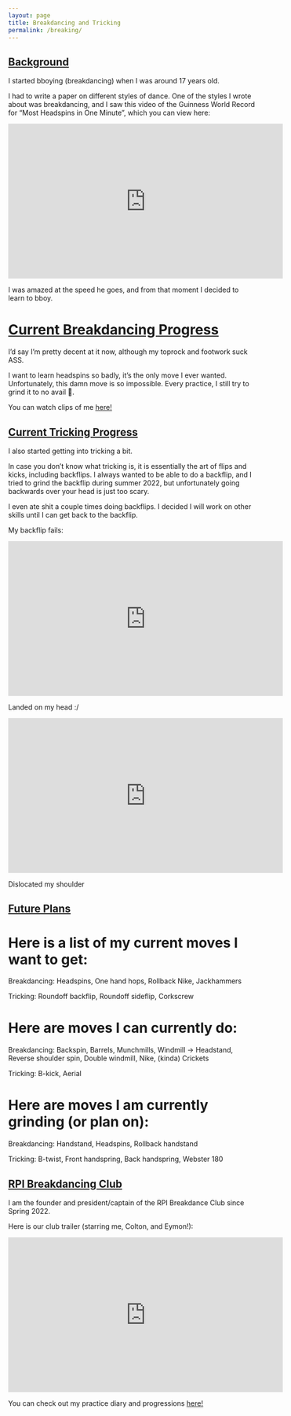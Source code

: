 ```yaml
---
layout: page
title: Breakdancing and Tricking
permalink: /breaking/
---
```


## <ins>Background</ins>

I started bboying (breakdancing) when I was around 17 years old.

I had to write a paper on different styles of dance. One of the styles I wrote about was breakdancing, and I saw this video of the Guinness World Record for “Most Headspins in One Minute”, which you can view here:

<iframe width="560" height="315" src="https://www.youtube.com/embed/5CZBBbnVmUA" title="HEAD SPIN NEW WORLD RECORD." frameborder="0" allow="accelerometer; autoplay; clipboard-write; encrypted-media; gyroscope; picture-in-picture" allowfullscreen></iframe>

I was amazed at the speed he goes, and from that moment I decided to learn to bboy.

# <ins>Current Breakdancing Progress</ins>

I’d say I’m pretty decent at it now, although my toprock and footwork suck ASS.

I want to learn headspins so badly, it’s the only move I ever wanted. Unfortunately, this damn move is so impossible. Every practice, I still try to grind it to no avail 🙁.

You can watch clips of me <ins>[here!](https://www.youtube.com/channel/UCOipCB4hsmRK1SR4D1gzqMg)</ins>

## <ins>Current Tricking Progress</ins>

I also started getting into tricking a bit.

In case you don’t know what tricking is, it is essentially the art of flips and kicks, including backflips. I always wanted to be able to do a backflip, and I tried to grind the backflip during summer 2022, but unfortunately going backwards over your head is just too scary. 

I even ate shit a couple times doing backflips. I decided I will work on other skills until I can get back to the backflip. 

My backflip fails:

<iframe width="560" height="315" src="https://www.youtube.com/embed/0M2ps11_e1c" title="YouTube video player" frameborder="0" allow="accelerometer; autoplay; clipboard-write; encrypted-media; gyroscope; picture-in-picture" allowfullscreen></iframe>

Landed on my head :/

<iframe width="560" height="315" src="https://www.youtube.com/embed/8x-nAMZOqlw" title="bail" frameborder="0" allow="accelerometer; autoplay; clipboard-write; encrypted-media; gyroscope; picture-in-picture" allowfullscreen></iframe>

Dislocated my shoulder

## <ins>Future Plans</ins>

# Here is a list of my current moves I want to get:

Breakdancing: Headspins, One hand hops, Rollback Nike, Jackhammers

Tricking: Roundoff backflip, Roundoff sideflip, Corkscrew

# Here are moves I can currently do:

Breakdancing: Backspin, Barrels, Munchmills, Windmill -> Headstand, Reverse shoulder spin, Double windmill, Nike, (kinda) Crickets

Tricking: B-kick, Aerial

# Here are moves I am currently grinding (or plan on):

Breakdancing: Handstand, Headspins, Rollback handstand

Tricking: B-twist, Front handspring, Back handspring, Webster 180

## <ins>RPI Breakdancing Club</ins>

I am the founder and president/captain of the RPI Breakdance Club since Spring 2022.

Here is our club trailer (starring me, Colton, and Eymon!):
<iframe width="560" height="315" src="https://www.youtube.com/embed/pjCrZMscb_I" title="RPI Breakdance Club" frameborder="0" allow="accelerometer; autoplay; clipboard-write; encrypted-media; gyroscope; picture-in-picture" allowfullscreen></iframe>

You can check out my practice diary and progressions <ins>[here!](https://docs.google.com/document/d/1F7S9t0ZoN6XS3GMHmLn_EPwnPkEybcaS5-FC34gEakk/edit)</ins>
